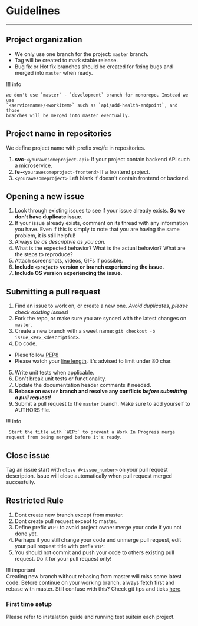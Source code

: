 # Guidelines

---

## Project organization

- We only use one branch for the project: `master` branch.
- Tag will be created to mark stable release.
- Bug fix or Hot fix branches should be created for fixing bugs and merged into
  `master` when ready.

!!! info

    we don't use `master` - `development` branch for monorepo. Instead we use
    `<servicename>/<workitem>` such as `api/add-health-endpoint`, and those
    branches will be merged into master eventually.

## Project name in repositories 

We define project name with prefix svc/fe in repositories.

1.  **svc-**`<yourawesomeproject-api>` 
	If your project contain backend APi such a microservice.
2.  **fe-**`<yourawesomeproject-frontend>` 
	If a frontend project.
3.  `<yourawesomeproject>` 
	Left blank if doesn't contain frontend or backend. 		


## Opening a new issue

1. Look through existing issues to see if your issue already
   exists. **So we don't have duplicate issue**.
2. If your issue already exists, comment on its thread with any
   information you have. Even if this is simply to note that you are having the same problem, it is still helpful!
3. Always *be as descriptive as you can*.
4. What is the expected behavior? What is the actual behavior? What are the steps to reproduce?
5. Attach screenshots, videos, GIFs if possible.
6. **Include `<project>` version or branch experiencing the issue.**
7. **Include OS version experiencing the issue.**


## Submitting a pull request

1. Find an issue to work on, or create a new one. *Avoid duplicates, please check existing issues!*
2. Fork the repo, or make sure you are synced with the latest changes on `master`.
3. Create a new branch with a sweet name: `git checkout -b issue_<##>_<description>`.
4. Do code.
 - Plese follow [PEP8](https://pep8.org/)
 - Please watch your [line length](https://baymard.com/blog/line-length-readability). It's
   advised to limit under 80 char.
5. Write unit tests when applicable.
6. Don't break unit tests or functionality.
7. Update the documentation header comments if needed.
8. **Rebase on `master` branch and resolve any conflicts _before submitting a pull request!_**
9. Submit a pull request to the `master` branch. Make sure to add yourself to
   AUTHORS file.

!!! info

     Start the title with `WIP:` to prevent a Work In Progress merge request from being merged before it's ready. 

## Close issue

Tag an issue start with `close #<issue_number>` on your pull request description.
Issue will close automatically when pull request merged succesfully. 
 

## Restricted Rule
1. Dont create new branch except from master.
2. Dont create pull request except to master.
3. Define prefix `WIP:` to avoid project owner merge your code if you not done yet.
4. Perhaps if you still change your code and unmerge pull request, 
   edit your pull request title with prefix `WIP:`   
5. You should not commit and push your code to others existing pull request. 
Do it for your pull request only!  

!!! important  
    Creating new branch without rebasing from master will miss some latest code. 
    Before continue on your working branch, always fetch first and rebase with master.
    Still confuse with this? Check git tips and ticks [here](git-tutorial.md). 



### First time setup

Please refer to instalation guide and running test suitein each project.
